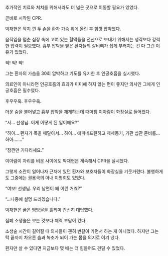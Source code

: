 추가적인 치료와 처치를 위해서라도 더 넓은 곳으로 이동할 필요가 있었다.

곧바로 시작된 CPR.

박재현은 깍지 낀 두 손을 환자 가슴 위에 올린 후 힘껏 압박했다.

움직임을 멈춘 심장 속에 고여 있는 혈액들을 전신으로 보내기 위해서는 생각보다 강력한 압력이 필요했다. 흉부 압박을 받은 환자들의 갈비뼈가 쉽게 부러지는 건 다 그런 이유가 있었다.

퍽! 퍽! 퍽!

그는 환자의 가슴을 30회 압박하고 기도를 유지한 후 인공호흡을 실시했다.

의료인이 아니라면 인공호흡의 효과가 미미해 하지 않는 편이 좋지만 의사인 그에게 인공호흡은 필수였다.

후우우욱. 후우우욱.

더운 숨을 불어넣고 흉부 압박을 재개하는데 때마침 이아람이 화장실로 들어왔다.

“서… 선생님. 이게 어떻게 된 일이에요?”

“하아… 환자가 목을 매달아서… 하아… 에피네프린하고 제세동기, 기관 삽관 준비를… 하아…….”

“잠깐만 기다리세요.”

이아람이 자리를 비운 사이에도 박재현은 계속해서 CPR을 실시했다.

그렇게 소란이 일어나자 근처에 있던 환자와 보호자들이 화장실을 기웃거렸다. 불행하게도 그중에는 권용국의 아내 이명희도 있었다.

“여보! 선생님. 우리 남편이 왜 이런 거죠?”

“…나중에 설명 드리겠습니다.”

박재현은 굵은 땀방울을 흘리며 간신히 대답했다.

심폐 소생술은 보는 것보다 체력 부담이 컸다.

소생술 시간이 길어질 때 의사들이 괜히 번갈아 가면서 하는 게 아니었다. 하지만 그는 턱 끝까지 차오른 숨과 녹초가 되어 가는 몸을 의지로 이겨 냈다.

환자만 살 수 있다면 지금보다 몇 배는 더 힘들어도 견딜 수 있었다.